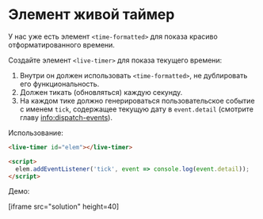
# Элемент живой таймер

У нас уже есть элемент `<time-formatted>` для показа красиво отформатированного времени.

Создайте элемент `<live-timer>` для показа текущего времени:
1. Внутри он должен использовать `<time-formatted>`, не дублировать его функциональность.
2. Должен тикать (обновляться) каждую секунду.
3. На каждом тике должно генерироваться пользовательское событие с именем `tick`, содержащее текущую дату в `event.detail` (смотрите главу <info:dispatch-events>).

Использование:

```html
<live-timer id="elem"></live-timer>

<script>
  elem.addEventListener('tick', event => console.log(event.detail));
</script>
```

Демо:

[iframe src="solution" height=40]
